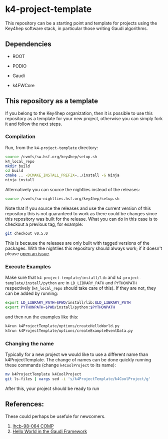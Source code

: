 # k4-project-template


This repository can be a starting point and template for projects using the Key4hep software stack, in particular those writing Gaudi algorithms.


## Dependencies

* ROOT

* PODIO

* Gaudi

* k4FWCore

## This repository as a template

If you belong to the Key4hep organization, then it is possible to use this
repository as a template for your new project, otherwise you can simply fork it
and follow the next steps.


### Compilation

Run, from the `k4-project-template` directory:

``` bash
source /cvmfs/sw.hsf.org/key4hep/setup.sh
k4_local_repo
mkdir build
cd build
cmake .. -DCMAKE_INSTALL_PREFIX=../install -G Ninja
ninja install
```

Alternatively you can source the nightlies instead of the releases:

``` bash
source /cvmfs/sw-nightlies.hsf.org/key4hep/setup.sh
```

Note that if you source the releases and use the current version of this
repository this is not guaranteed to work as there could be changes since this
repository was built for the release. What you can do in this case is to
checkout a previous tag, for example:

``` bash
git checkout v0.5.0
```

This is because the releases are only built with tagged versions of the
packages. With the nightlies this repository should always work; if it doesn't
please [open an
issue](https://github.com/key4hep/k4-project-template/issues/new/choose).

### Execute Examples

Make sure that `k4-project-template/install/lib` and
`k4-project-template/install/python` are in `LD_LIBRARY_PATH` and `PYTHONPATH`
respectively (`k4_local_repo` should take care of this). If they are not, they
can be added by running:
``` bash
export LD_LIBRARY_PATH=$PWD/install/lib:$LD_LIBRARY_PATH
export PYTHONPATH=$PWD/install/python:$PYTHONPATH
```

and then run the examples like this:

``` bash
k4run k4ProjectTemplate/options/createHelloWorld.py
k4run k4ProjectTemplate/options/createExampleEventData.py
```

### Changing the name

Typically for a new project we would like to use a different name than
k4ProjectTemplate. The change of names can be done quickly running these
commands (change `k4CoolProject` to its name):

``` bash
mv k4ProjectTemplate k4CoolProject
git ls-files | xargs sed -i 's/k4ProjectTemplate/k4CoolProject/g'
```

After this, your project should be ready to run


## References:
These could perhaps be usefule for newcomers.
1. [lhcb-98-064 COMP](https://cds.cern.ch/record/691746/files/lhcb-98-064.pdf)
2. [Hello World in the Gaudi Framework](https://lhcb.github.io/DevelopKit/02a-gaudi-helloworld)
